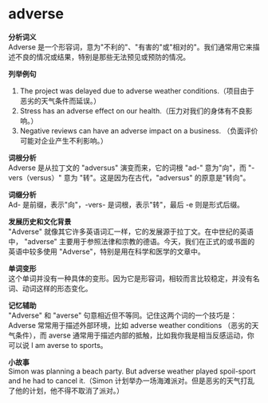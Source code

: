 # adverse

**分析词义**  
Adverse 是一个形容词，意为"不利的"、"有害的"或"相对的"。我们通常用它来描述不良的情况或结果，特别是那些无法预见或预防的情况。

  

**列举例句**

  

1.  The project was delayed due to adverse weather conditions.（项目由于恶劣的天气条件而延误。）
2.  Stress has an adverse effect on our health.（压力对我们的身体有不良影响。）
3.  Negative reviews can have an adverse impact on a business. （负面评价可能对企业产生不利影响。）

  

**词根分析**  
Adverse 是从拉丁文的 "adversus" 演变而来，它的词根 "ad-" 意为"向"，而 "-vers（versus）" 意为 "转"。这是因为在古代，"adversus" 的原意是"转向"。

  

**词缀分析**  
Ad- 是前缀，表示"向"，-vers- 是词根，表示"转"，最后 -e 则是形式后缀。

  

**发展历史和文化背景**  
"Adverse" 就像其它许多英语词汇一样，它的发展源于拉丁文。在中世纪的英语中， "adverse" 主要用于参照法律和宗教的德语。今天，我们在正式的或书面的英语中较多使用 "Adverse"，特别是用在科学和医学的文章中。

  

**单词变形**  
这个单词并没有一种具体的变形。因为它是形容词，相较而言比较稳定，并没有名词、动词这样的形态变化。

  

**记忆辅助**  
"Adverse" 和 "averse" 句意相近但不等同。记住这两个词的一个技巧是：Adverse 常常用于描述外部环境，比如 adverse weather conditions （恶劣的天气条件），而 averse 通常用于描述内部的抵触，比如我你我是相当反感运动，你可以说 I am averse to sports。

  

**小故事**  
Simon was planning a beach party. But adverse weather played spoil-sport and he had to cancel it.（Simon 计划举办一场海滩派对。但是恶劣的天气打乱了他的计划，他不得不取消了派对。）
